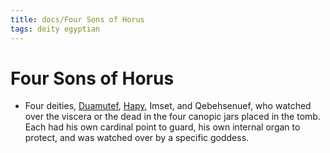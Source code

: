 ```yaml
---
title: docs/Four Sons of Horus
tags: deity egyptian
---
```


# Four Sons of Horus
- Four deities, [Duamutef](Duamutef.md), [Hapy](Hapy.md), Imset, and Qebehsenuef, who watched over the viscera or the dead in the four canopic jars placed in the tomb. Each had his own cardinal point to guard, his own internal organ to protect, and was watched over by a specific goddess.